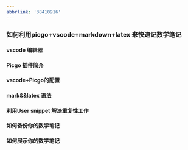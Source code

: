 ```yaml
---
abbrlink: '38410916'
---
```

### 如何利用picgo+vscode+markdown+latex 来快速记数学笔记

#### vscode 编辑器

#### Picgo 插件简介

#### vscode+Picgo的配置

#### mark&&latex 语法

#### 利用User snippet 解决重复性工作

#### 如何备份你的数学笔记

#### 如何展示你的数学笔记

